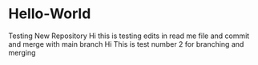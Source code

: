 # Hello-World
Testing New Repository
Hi this is testing edits in read me file and commit and merge with main branch
Hi This is test number 2 for branching and merging
